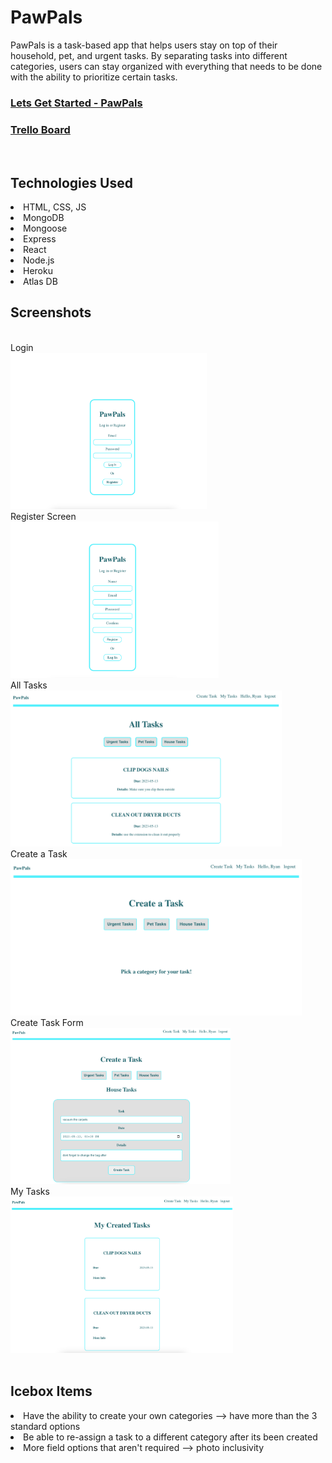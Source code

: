 # PawPals

PawPals is a task-based app that helps users stay on top of their household, pet, and urgent tasks. By separating tasks into different categories, users can stay organized with everything that needs to be done with the ability to prioritize certain tasks. 

### [Lets Get Started - PawPals](https://pawpals-57.herokuapp.com/)

### [Trello Board](https://trello.com/b/eMuiQD7j/project-4-pawpals)

<br>

## Technologies Used

<li> HTML, CSS, JS
<li> MongoDB
<li> Mongoose
<li> Express
<li> React
<li> Node.js
<li> Heroku
<li> Atlas DB

<br>

## Screenshots

<br>
Login
<br>
<img src="public/login-screen.png" height="250">
<br>
Register Screen
<br>
<img src="public/register-screen.png" height="250">
<br>
All Tasks
<br>
<img src="public/all-tasks.png" height="250">
<br>
Create a Task
<br>
<img src="public/create-task.png" height="250">
<br>
Create Task Form
<br>
<img src="public/create-task-form.png" height="250">
<br>
My Tasks
<br>
<img src="public/my-created-tasks.png" height="250">
<br>
<br>

## Icebox Items
<li> Have the ability to create your own categories --> have more than the 3 standard options
<li> Be able to re-assign a task to a different category after its been created
<li> More field options that aren't required --> photo inclusivity
